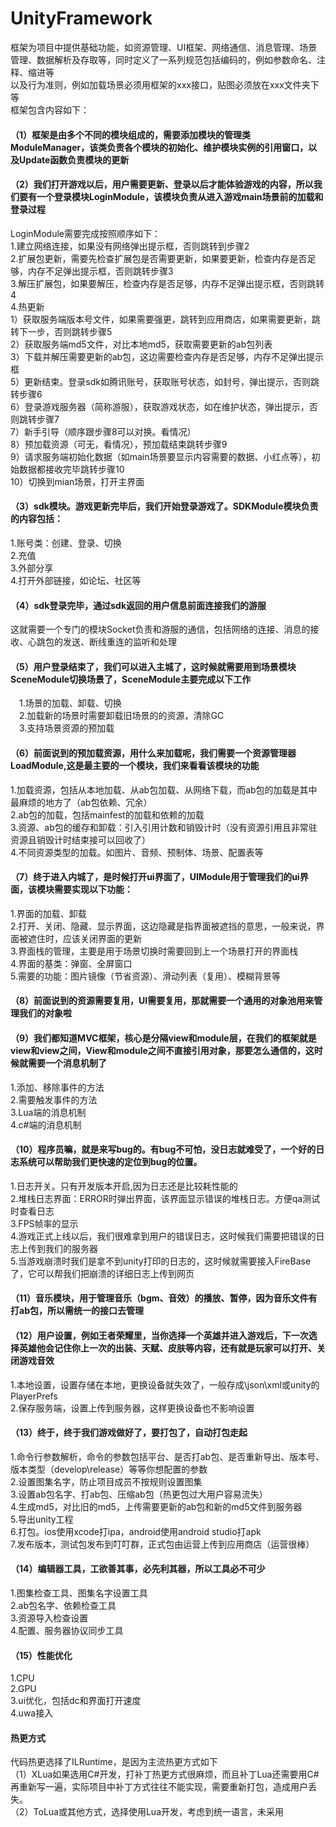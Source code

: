 # UnityFramework
框架为项目中提供基础功能，如资源管理、UI框架、网络通信、消息管理、场景管理、数据解析及存取等，同时定义了一系列规范包括编码的，例如参数命名、注释、缩进等  
以及行为准则，例如加载场景必须用框架的xxx接口，贴图必须放在xxx文件夹下等  
框架包含内容如下：  
#### （1）框架是由多个不同的模块组成的，需要添加模块的管理类ModuleManager，该类负责各个模块的初始化、维护模块实例的引用窗口，以及Update函数负责模块的更新  
#### （2）我们打开游戏以后，用户需要更新、登录以后才能体验游戏的内容，所以我们要有一个登录模块LoginModule，该模块负责从进入游戏main场景前的加载和登录过程  
LoginModule需要完成按照顺序如下：  
1.建立网络连接，如果没有网络弹出提示框，否则跳转到步骤2  
2.扩展包更新，需要先检查扩展包是否需要更新，如果要更新，检查内存是否足够，内存不足弹出提示框，否则跳转步骤3  
3.解压扩展包，如果要解压，检查内存是否足够，内存不足弹出提示框，否则跳转4  
4.热更新  
1）获取服务端版本号文件，如果需要强更，跳转到应用商店，如果需要更新，跳转下一步，否则跳转步骤5  
2）获取服务端md5文件，对比本地md5，获取需要更新的ab包列表  
3）下载并解压需要更新的ab包，这边需要检查内存是否足够，内存不足弹出提示框  
5）更新结束。登录sdk如腾讯账号，获取账号状态，如封号，弹出提示，否则跳转步骤6  
6）登录游戏服务器（简称游服），获取游戏状态，如在维护状态，弹出提示，否则跳转步骤7  
7）新手引导（顺序跟步骤8可以对换。看情况）  
8）预加载资源（可无，看情况），预加载结束跳转步骤9  
9）请求服务端初始化数据（如main场景要显示内容需要的数据、小红点等），初始数据都接收完毕跳转步骤10  
10）切换到mian场景，打开主界面  
#### （3）sdk模块。游戏更新完毕后，我们开始登录游戏了。SDKModule模块负责的内容包括：  
1.账号类：创建、登录、切换  
2.充值  
3.外部分享  
4.打开外部链接，如论坛、社区等  
#### （4）sdk登录完毕，通过sdk返回的用户信息前面连接我们的游服  
这就需要一个专门的模块Socket负责和游服的通信，包括网络的连接、消息的接收、心跳包的发送、断线重连的监听和处理  
#### （5）用户登录结束了，我们可以进入主城了，这时候就需要用到场景模块SceneModule切换场景了，SceneModule主要完成以下工作  
　1.场景的加载、卸载、切换  
　2.加载新的场景时需要卸载旧场景的的资源，清除GC  
　3.支持场景资源的预加载  
#### （6）前面说到的预加载资源，用什么来加载呢，我们需要一个资源管理器LoadModule,这是最主要的一个模块，我们来看看该模块的功能  
1.加载资源，包括从本地加载、从ab包加载、从网络下载，而ab包的加载是其中最麻烦的地方了（ab包依赖、冗余）  
2.ab包的加载，包括mainfest的加载和依赖的加载  
3.资源、ab包的缓存和卸载：引入引用计数和销毁计时（没有资源引用且非常驻资源且销毁计时结束接可以回收了）  
4.不同资源类型的加载。如图片、音频、预制体、场景、配置表等  
#### （7）终于进入内城了，是时候打开ui界面了，UIModule用于管理我们的ui界面，该模块需要实现以下功能：  
1.界面的加载、卸载  
2.打开、关闭、隐藏、显示界面，这边隐藏是指界面被遮挡的意思，一般来说，界面被遮住时，应该关闭界面的更新  
3.界面栈的管理，主要是用于场景切换时需要回到上一个场景打开的界面栈  
4.界面的基类：弹窗、全屏窗口  
5.需要的功能：图片镜像（节省资源）、滑动列表（复用）、模糊背景等  
#### （8）前面说到的资源需要复用，UI需要复用，那就需要一个通用的对象池用来管理我们的对象啦  
#### （9）我们都知道MVC框架，核心是分隔view和module层，在我们的框架就是view和view之间，View和module之间不直接引用对象，那要怎么通信的，这时候就需要一个消息机制了  
1.添加、移除事件的方法  
2.需要触发事件的方法  
3.Lua端的消息机制  
4.c#端的消息机制  
#### （10）程序员嘛，就是来写bug的。有bug不可怕，没日志就难受了，一个好的日志系统可以帮助我们更快速的定位到bug的位置。  
1.日志开关。只有开发版本开启,因为日志还是比较耗性能的  
2.堆栈日志界面：ERROR时弹出界面，该界面显示错误的堆栈日志。方便qa测试时查看日志  
3.FPS帧率的显示  
4.游戏正式上线以后，我们很难拿到用户的错误日志，这时候我们需要把错误的日志上传到我们的服务器  
5.当游戏崩溃时我们是拿不到unity打印的日志的，这时候就需要接入FireBase了，它可以帮我们把崩溃的详细日志上传到网页  
#### （11）音乐模块，用于管理音乐（bgm、音效）的播放、暂停，因为音乐文件有打ab包，所以需统一的接口去管理  
#### （12）用户设置，例如王者荣耀里，当你选择一个英雄并进入游戏后，下一次选择英雄他会记住你上一次的出装、天赋、皮肤等内容，还有就是玩家可以打开、关闭游戏音效  
1.本地设置，设置存储在本地，更换设备就失效了，一般存成\json\xml或unity的PlayerPrefs  
2.保存服务端，设置上传到服务器，这样更换设备也不影响设置  
#### （13）终于，终于我们游戏做好了，要打包了，自动打包走起 
1.命令行参数解析，命令的参数包括平台、是否打ab包、是否重新导出、版本号、版本类型（develop\release）等等你想配置的参数  
2.设置图集名字，防止项目成员不按规则设置图集  
3.设置ab包名字、打ab包、压缩ab包（热更包过大用户容易流失）  
4.生成md5，对比旧的md5，上传需要更新的ab包和新的md5文件到服务器  
5.导出unity工程  
6.打包。ios使用xcode打ipa，android使用android studio打apk  
7.发布版本，测试包发布到叮叮群，正式包由运营上传到应用商店（运营很棒）  
#### （14）编辑器工具，工欲善其事，必先利其器，所以工具必不可少  
1.图集检查工具、图集名字设置工具  
2.ab包名字、依赖检查工具  
3.资源导入检查设置  
4.配置、服务器协议同步工具  
#### （15）性能优化  
1.CPU  
2.GPU  
3.ui优化，包括dc和界面打开速度  
4.uwa接入  

#### 热更方式
代码热更选择了ILRuntime，是因为主流热更方式如下  
（1）XLua如果选用C#开发，打补丁热更方式很麻烦，而且补丁Lua还需要用C#再重新写一遍，实际项目中补丁方式往往不能实现，需要重新打包，造成用户丢失。  
（2）ToLua或其他方式，选择使用Lua开发，考虑到统一语言，未采用  


